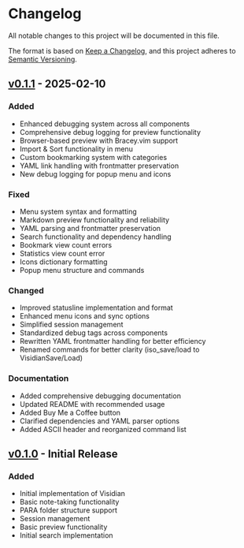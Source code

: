 # Changelog

All notable changes to this project will be documented in this file.

The format is based on [Keep a Changelog](https://keepachangelog.com/en/1.0.0/),
and this project adheres to [Semantic Versioning](https://semver.org/spec/v2.0.0.html).

## [v0.1.1] - 2025-02-10

### Added
- Enhanced debugging system across all components
- Comprehensive debug logging for preview functionality
- Browser-based preview with Bracey.vim support
- Import & Sort functionality in menu
- Custom bookmarking system with categories
- YAML link handling with frontmatter preservation
- New debug logging for popup menu and icons

### Fixed
- Menu system syntax and formatting
- Markdown preview functionality and reliability
- YAML parsing and frontmatter preservation
- Search functionality and dependency handling
- Bookmark view count errors
- Statistics view count error
- Icons dictionary formatting
- Popup menu structure and commands

### Changed
- Improved statusline implementation and format
- Enhanced menu icons and sync options
- Simplified session management
- Standardized debug tags across components
- Rewritten YAML frontmatter handling for better efficiency
- Renamed commands for better clarity (iso_save/load to VisidianSave/Load)

### Documentation
- Added comprehensive debugging documentation
- Updated README with recommended usage
- Added Buy Me a Coffee button
- Clarified dependencies and YAML parser options
- Added ASCII header and reorganized command list

## [v0.1.0] - Initial Release

### Added
- Initial implementation of Visidian
- Basic note-taking functionality
- PARA folder structure support
- Session management
- Basic preview functionality
- Initial search implementation

[v0.1.1]: https://github.com/ubuntupunk/visidian.vim/compare/v0.1.0...v0.1.1
[v0.1.0]: https://github.com/ubuntupunk/visidian.vim/releases/tag/v0.1.0
